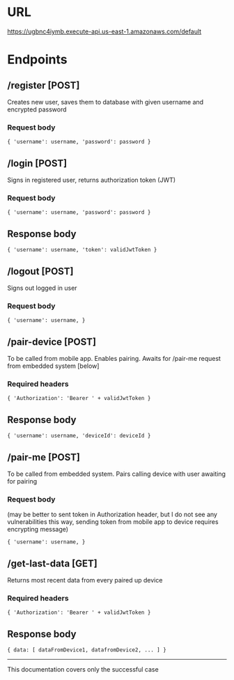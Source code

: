 # URL
https://ugbnc4iymb.execute-api.us-east-1.amazonaws.com/default
# Endpoints
## /register [POST]
Creates new user, saves them to database with given username and encrypted password
### Request body
`{
  'username': username,
  'password': password
}`
## /login [POST]
Signs in registered user, returns authorization token (JWT)
### Request body
`{
  'username': username,
  'password': password
}`
## Response body
`{
  'username': username,
  'token': validJwtToken
}`
## /logout [POST]
Signs out logged in user
### Request body
`{
  'username': username,
}`
## /pair-device [POST]
To be called from mobile app. Enables pairing. Awaits for /pair-me request from embedded system [below]
### Required headers
`{
  'Authorization': 'Bearer ' + validJwtToken
}`
## Response body
`{
  'username': username,
  'deviceId': deviceId
}`
## /pair-me [POST]
To be called from embedded system. Pairs calling device with user awaiting for pairing
### Request body
(may be better to sent token in Authorization header, but I do not see any vulnerabilities this way, sending token from mobile app to device requires encrypting message)

`{
  'username': username,
}`
## /get-last-data [GET]
Returns most recent data from every paired up device
### Required headers
`{
  'Authorization': 'Bearer ' + validJwtToken
}`
## Response body
`{
  data: [
    dataFromDevice1,
    datafromDevice2,
    ...
  ]
}`
<hr>
This documentation covers only the successful case
